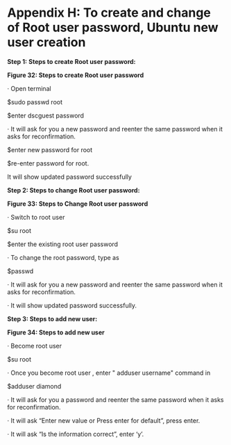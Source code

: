 # Appendix H: To create and change of Root user password, Ubuntu new user creation

**Step 1:** **Steps to create Root user password:**

**Figure 32:  Steps to create Root user password**

&#x20;

·       Open terminal

&#x20;         $sudo passwd root

&#x20;         $enter dscguest password

·       It will ask for you a new password and reenter the same password when it asks for      reconfirmation.&#x20;

&#x20;    $enter new password for root

&#x20;    $re-enter password for root.

It will show updated password successfully

**Step 2: Steps to change Root user password:**

**Figure 33:  Steps to Change Root user password**

&#x20;

·       Switch to root user

&#x20;     $su root

&#x20;     $enter the existing root user password

·       To change the root password, type as

$passwd

·       It will ask for you a new password and reenter the same password when it asks for reconfirmation.     &#x20;

·       It will show updated password successfully.

**Step 3: Steps to add new user:**

**Figure 34:  Steps to add new user**

&#x20;

·       Become root user

&#x20;   $su root

·       Once you become root user , enter  " adduser username" command  in

&#x20;  $adduser diamond

·       It will ask for you a password and reenter the same password when it asks for      reconfirmation.     &#x20;

·       It will ask “Enter new value or Press enter for default”, press enter.

·       It will ask “Is the information correct”, enter ‘y’.
